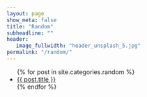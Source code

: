 ```yaml
---
layout: page
show_meta: false
title: "Random"
subheadline: ""
header:
   image_fullwidth: "header_unsplash_5.jpg"
permalink: "/random/"
---
```

<ul>
    {% for post in site.categories.random %}
    <li><a href="{{ site.url }}{{ post.url }}">{{ post.title }}</a></li>
    {% endfor %}
</ul>